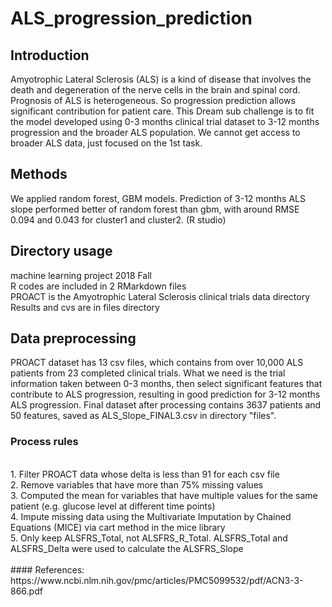 # ALS_progression_prediction
## Introduction
Amyotrophic Lateral Sclerosis (ALS) is a kind of disease that involves the death and degeneration of the nerve cells in the brain and spinal cord. Prognosis of ALS is heterogeneous. So progression prediction allows significant contribution for patient care. This Dream sub challenge is to fit the model developed using 0-3 months clinical trial dataset to 3-12 months progression and the broader ALS population. We cannot get access to broader ALS data, just focused on the 1st task.
<br>
## Methods
We applied random forest, GBM models. Prediction of 3-12 months ALS slope performed better of random forest than gbm, with around RMSE 0.094 and 0.043 for cluster1 and cluster2. (R studio)
<br>
## Directory usage
machine learning project 2018 Fall
<br>
R codes are included in 2 RMarkdown files
<br>
PROACT is the  Amyotrophic Lateral Sclerosis clinical trials data directory
<br>
Results and cvs are in files directory
<br>
## Data preprocessing
PROACT dataset has 13 csv files, which contains from over 10,000 ALS patients from 23 completed clinical trials. What we need is the trial information taken between 0-3 months, then select significant features that contribute to ALS progression, resulting in good prediction for 3-12 months ALS progression. Final dataset after processing contains 3637 patients and 50 features, saved as ALS_Slope_FINAL3.csv in directory "files".
<br>
### Process rules
<br>
1. Filter PROACT data whose delta is less than 91 for each csv file
<br>
2. Remove variables that have more than 75% missing values
<br>
3. Computed the mean for variables that have multiple values for the same patient (e.g. glucose level at different time points)
<br>
4. Impute missing data using the Multivariate Imputation by Chained Equations (MICE) via cart method in the mice library
<br>
5. Only keep ALSFRS_Total, not ALSFRS_R_Total. ALSFRS_Total and ALSFRS_Delta were used to calculate the ALSFRS_Slope


<br>
<br>
#### References:
https://www.ncbi.nlm.nih.gov/pmc/articles/PMC5099532/pdf/ACN3-3-866.pdf
